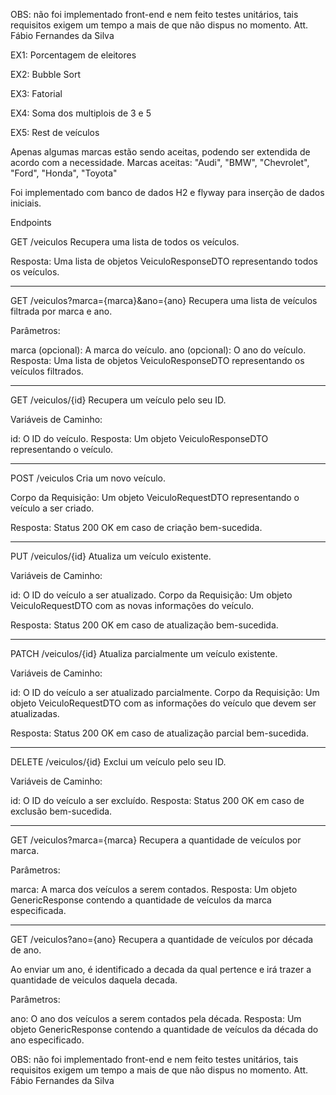 OBS: não foi implementado front-end e nem feito testes unitários, tais requisitos exigem um tempo a mais de que não dispus no momento. 
Att. Fábio Fernandes da Silva


EX1:
Porcentagem de eleitores

EX2:
Bubble Sort

EX3:
Fatorial

EX4:
Soma dos multiplois de 3 e 5

EX5:
Rest de veículos

Apenas algumas marcas estão sendo aceitas, podendo ser extendida de acordo com a necessidade.
Marcas aceitas:
"Audi", "BMW", "Chevrolet", "Ford", "Honda", "Toyota"

Foi implementado com banco de dados H2 e flyway para inserção de dados iniciais.

Endpoints

GET /veiculos
Recupera uma lista de todos os veículos.

Resposta: Uma lista de objetos VeiculoResponseDTO representando todos os veículos.

----------------------------------------------------------------------------------------

GET /veiculos?marca={marca}&ano={ano}
Recupera uma lista de veículos filtrada por marca e ano.

Parâmetros:

marca (opcional): A marca do veículo.
ano (opcional): O ano do veículo.
Resposta: Uma lista de objetos VeiculoResponseDTO representando os veículos filtrados.

----------------------------------------------------------------------------------------

GET /veiculos/{id}
Recupera um veículo pelo seu ID.

Variáveis de Caminho:

id: O ID do veículo.
Resposta: Um objeto VeiculoResponseDTO representando o veículo.

----------------------------------------------------------------------------------------

POST /veiculos
Cria um novo veículo.

Corpo da Requisição: Um objeto VeiculoRequestDTO representando o veículo a ser criado.

Resposta: Status 200 OK em caso de criação bem-sucedida.

----------------------------------------------------------------------------------------

PUT /veiculos/{id}
Atualiza um veículo existente.

Variáveis de Caminho:

id: O ID do veículo a ser atualizado.
Corpo da Requisição: Um objeto VeiculoRequestDTO com as novas informações do veículo.

Resposta: Status 200 OK em caso de atualização bem-sucedida.

----------------------------------------------------------------------------------------

PATCH /veiculos/{id}
Atualiza parcialmente um veículo existente.

Variáveis de Caminho:

id: O ID do veículo a ser atualizado parcialmente.
Corpo da Requisição: Um objeto VeiculoRequestDTO com as informações do veículo que devem ser atualizadas.

Resposta: Status 200 OK em caso de atualização parcial bem-sucedida.

----------------------------------------------------------------------------------------

DELETE /veiculos/{id}
Exclui um veículo pelo seu ID.

Variáveis de Caminho:

id: O ID do veículo a ser excluído.
Resposta: Status 200 OK em caso de exclusão bem-sucedida.

----------------------------------------------------------------------------------------

GET /veiculos?marca={marca}
Recupera a quantidade de veículos por marca.

Parâmetros:

marca: A marca dos veículos a serem contados.
Resposta: Um objeto GenericResponse contendo a quantidade de veículos da marca especificada.

----------------------------------------------------------------------------------------

GET /veiculos?ano={ano}
Recupera a quantidade de veículos por década de ano.

Ao enviar um ano, é identificado a decada da qual pertence e irá trazer a quantidade de veiculos daquela decada.

Parâmetros:

ano: O ano dos veículos a serem contados pela década.
Resposta: Um objeto GenericResponse contendo a quantidade de veículos da década do ano especificado.



OBS: não foi implementado front-end e nem feito testes unitários, tais requisitos exigem um tempo a mais de que não dispus no momento. 
Att.
Fábio Fernandes da Silva
